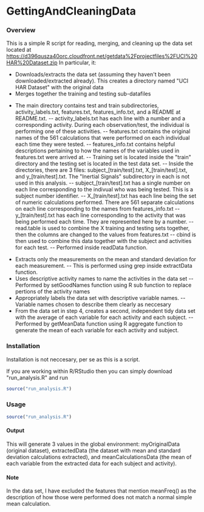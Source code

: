 # GettingAndCleaningData
### Overview

This is a simple R script for reading, merging, and cleaning up the data set located at https://d396qusza40orc.cloudfront.net/getdata%2Fprojectfiles%2FUCI%20HAR%20Dataset.zip
In particular, it:

-   Downloads/extracts the data set (assuming they haven't been downloaded/extracted already). This creates a directory named "UCI HAR Dataset" with the original data
-   Merges together the training and testing sub-datafiles
*	The main directory contains test and train subdirectories, activity_labels.txt, features.txt, features_info.txt, and a README at README.txt.
--	activity_labels.txt has each line with a number and a corresponding activity. During each observation/test, the individual is performing one of these activities.
--	features.txt contains the original names of the 561 calculations that were performed on each individual each time they were tested.
--	features_info.txt contains helpful descriptions pertaining to how the names of the variables used in features.txt were arrived at.
--	Training set is located inside the "train" directory and the testing set is located in the test data set.
--	Inside the directories, there are 3 files: subject_[train/test].txt, X_[train/test].txt, and y_[train/test].txt. The "Inertial Signals" subdirectory in each is not used in this analysis.
--	subject_[train/test].txt has a single number on each line corresponding to the indivual who was being tested. This is a subject number identifier.
--	X_[train/test].txt has each line being the set of numeric calculations performed. There are 561 separate calculations on each line corresponding to the names from features_info.txt
--	y_[train/test].txt has each line corresponding to the activity that was being performed each time. They are represented here by a number.
--	read.table is used to combine the X training and testing sets together, then the columns are changed to the values from features.txt
--	cbind is then used to combine this data together with the subject and activities for each test.
--	Performed inside readData function.
-	Extracts only the measurements on the mean and standard deviation for each measurement.
--	This is performed using grep inside extractData function.
-   Uses descriptive activity names to name the activities in the data set
--	Performed by setGoodNames function using R sub function to replace pertions of the activity names
-   Appropriately labels the data set with descriptive variable names.
--	Variable names chosen to describe them clearly as neccesary
-	From the data set in step 4, creates a second, independent tidy data set with the average of each variable for each activity and each subject.
--	Performed by getMeanData function using R aggregate function to generate the mean of each variable for each activity and subject.

### Installation

Installation is not neccesary, per se as this is a script.

If you are working within R/RStudio then you can simply download "run_analysis.R" and run

```r
source("run_analysis.R")
```

### Usage

```r
source("run_analysis.R")
```

#### Output
This will generate 3 values in the global environment: myOriginalData (original dataset), extractedData (the dataset with mean and standard deviation calculations extracted), and meanCalculationsData (the mean of each variable from the extracted data for each subject and activity).

#### Note
In the data set, I have excluded the features that mention meanFreq() as the description of how those were performed does not match a normal simple mean calculation.
